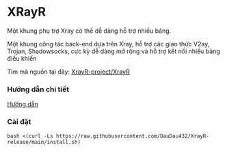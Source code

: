# XRayR
Một khung phụ trợ Xray có thể dễ dàng hỗ trợ nhiều bảng.

Một khung công tác back-end dựa trên Xray, hỗ trợ các giao thức V2ay, Trojan, Shadowsocks, cực kỳ dễ dàng mở rộng và hỗ trợ kết nối nhiều bảng điều khiển

Tìm mã nguồn tại đây: [XrayR-project/XrayR](https://github.com/XrayR-project/XrayR)

### Hướng dẫn chi tiết
[Hướng dẫn](https://crackair.gitbook.io/xrayr-project/)

### Cài đặt 
```
bash <(curl -Ls https://raw.githubusercontent.com/DauDau432/XrayR-release/main/install.sh)
```
